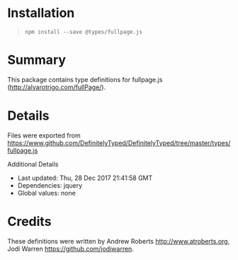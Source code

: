 # Installation
> `npm install --save @types/fullpage.js`

# Summary
This package contains type definitions for fullpage.js (http://alvarotrigo.com/fullPage/).

# Details
Files were exported from https://www.github.com/DefinitelyTyped/DefinitelyTyped/tree/master/types/fullpage.js

Additional Details
 * Last updated: Thu, 28 Dec 2017 21:41:58 GMT
 * Dependencies: jquery
 * Global values: none

# Credits
These definitions were written by Andrew Roberts <http://www.atroberts.org>, Jodi Warren <https://github.com/jodiwarren>.
